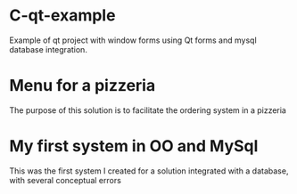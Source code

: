 # C-qt-example
Example of qt project with window forms using Qt forms and mysql database integration.

# Menu for a pizzeria
The purpose of this solution is to facilitate the ordering system in a pizzeria

# My first system in OO and MySql
This was the first system I created for a solution integrated with a database, with several conceptual errors
